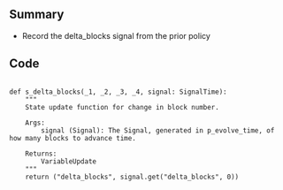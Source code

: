 ## Summary
- Record the delta_blocks signal from the prior policy

## Code

<pre lang="python"><code>
def s_delta_blocks(_1, _2, _3, _4, signal: SignalTime):
    """
    State update function for change in block number.

    Args:
        signal (Signal): The Signal, generated in p_evolve_time, of how many blocks to advance time.

    Returns:
        VariableUpdate
    """
    return ("delta_blocks", signal.get("delta_blocks", 0))
</code></pre>